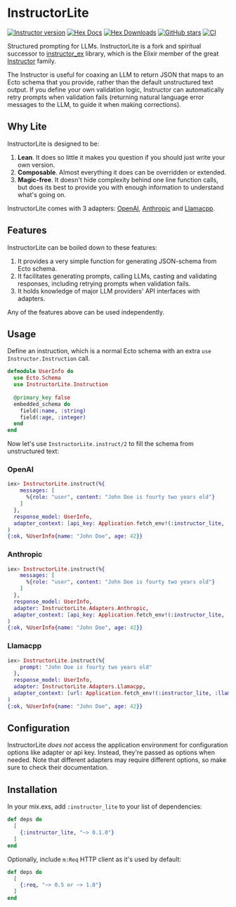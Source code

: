 # InstructorLite

[![Instructor version](https://img.shields.io/hexpm/v/instructor_lite.svg)](https://hex.pm/packages/instructor_lite)
[![Hex Docs](https://img.shields.io/badge/hex-docs-lightgreen.svg)](https://hexdocs.pm/instructor_lite/)
[![Hex Downloads](https://img.shields.io/hexpm/dt/instructor_lite)](https://hex.pm/packages/instructor_lite)
[![GitHub stars](https://img.shields.io/github/stars/martosaur/instructor_lite.svg)](https://github.com/martosaur/instructor_lite/stargazers)
[![CI](https://github.com/martosaur/instructor_lite/actions/workflows/ci.yml/badge.svg)](https://github.com/martosaur/instructor_lite/actions/workflows/ci.yml)

Structured prompting for LLMs. InstructorLite is a fork and spiritual successor to [instructor_ex](https://github.com/thmsmlr/instructor_ex) library, which is the Elixir member of the great [Instructor](https://useinstructor.com/) family.
 
The Instructor is useful for coaxing an LLM to return JSON that maps to an Ecto schema that you provide, rather than the default unstructured text output. If you define your own validation logic, Instructor can automatically retry prompts when validation fails (returning natural language error messages to the LLM, to guide it when making corrections).


## Why Lite

InstructorLite is designed to be:
1. **Lean**. It does so little it makes you question if you should just write your own version.
2. **Composable**. Almost everything it does can be overridden or extended.
3. **Magic-free**. It doesn't hide complexity behind one line function calls, but does its best to provide you with enough information to understand what's going on.

InstructorLite comes with 3 adapters: [OpenAI](https://openai.com/api/), [Anthropic](https://www.anthropic.com/) and [Llamacpp](https://github.com/ggerganov/llama.cpp). 

## Features

InstructorLite can be boiled down to these features:
1. It provides a very simple function for generating JSON-schema from Ecto schema.
2. It facilitates generating prompts, calling LLMs, casting and validating responses, including retrying prompts when validation fails.
3. It holds knowledge of major LLM providers' API interfaces with adapters.

Any of the features above can be used independently.

## Usage

Define an instruction, which is a normal Ecto schema with an extra `use Instructor.Instruction` call.

```elixir
defmodule UserInfo do
  use Ecto.Schema
  use InstructorLite.Instruction
  
  @primary_key false
  embedded_schema do
    field(:name, :string)
    field(:age, :integer)
  end
end
```

Now let's use `InstructorLite.instruct/2` to fill the schema from unstructured text:

<!-- tabs-open -->

### OpenAI

```elixir
iex> InstructorLite.instruct(%{
    messages: [
      %{role: "user", content: "John Doe is fourty two years old"}
    ]
  },
  response_model: UserInfo,
  adapter_context: [api_key: Application.fetch_env!(:instructor_lite, :openai_key)]
)
{:ok, %UserInfo{name: "John Doe", age: 42}}
```

### Anthropic

```elixir
iex> InstructorLite.instruct(%{
    messages: [
      %{role: "user", content: "John Doe is fourty two years old"}
    ]
  },
  response_model: UserInfo,
  adapter: InstructorLite.Adapters.Anthropic,
  adapter_context: [api_key: Application.fetch_env!(:instructor_lite, :anthropic_key)]
)
{:ok, %UserInfo{name: "John Doe", age: 42}}
```

### Llamacpp

```elixir
iex> InstructorLite.instruct(%{
    prompt: "John Doe is fourty two years old"
  },
  response_model: UserInfo,
  adapter: InstructorLite.Adapters.Llamacpp,
  adapter_context: [url: Application.fetch_env!(:instructor_lite, :llamacpp_url)]
)
{:ok, %UserInfo{name: "John Doe", age: 42}}
```

<!-- tabs-close -->

## Configuration

InstructorLite _does not_ access the application environment for configuration options like adapter or api key. Instead, they're passed as options when needed. Note that different adapters may require different options, so make sure to check their documentation. 


## Installation

In your mix.exs, add `:instructor_lite` to your list of dependencies:

```elixir
def deps do
  [
    {:instructor_lite, "~> 0.1.0"}
  ]
end
```

Optionally, include `m:Req` HTTP client as it's used by default:

```elixir
def deps do
  [
    {:req, "~> 0.5 or ~> 1.0"}
  ]
end
```

